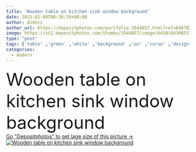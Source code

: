 ```yaml
---
title: 'Wooden table on kitchen sink window background'
date: 2015-02-09T06:38:19+00:00
author: didecs
author_url: https://depositphotos.com/portfolio-3544857.html?ref=64678756
image: https://st2.depositphotos.com/thumbs/3544857/image/6430/64306537/api_thumb_450.jpg?forcejpeg=true
type: "post"
tags: ['table' ,'green' ,'white' ,'background' ,'on' ,'curve' ,'design' ,'shiny' ,'metal' ,'new' ,'Decor' ,'texture' ,'flower' ,'kitchen' ,'steel' ,'wooden' ,'pattern' ,'fruit' ,'industrial' ,'style' ,'modern' ,'blur' ,'architecture' ,'estate' ,'house' ,'window' ,'domestic' ,'interior' ,'home' ,'flat' ,'clean' ,'furniture' ,'room' ,'wood' ,'hole' ,'stainless' ,'bleached' ,'wash' ,'sink' ,'apartment' ,'utensils' ,'faucet' ,'tap' ,'ware' ,'bench' ,'contemporary' ,'defocused' ,'Basin' ,'minimal' ,'domestica' ]
categories: 
  - modern
---
```

<div aling="center">
            <font size="60"> Wooden table on kitchen sink window background</font>   
</div>
<div>
    <a href='https://depositphotos.com/64306537/stock-photo-wooden-table-on-kitchen-sink.html?ref=64678756' target=_blank > Go "Depositphotos" to get lage size of this picture ->
        <img href='https://depositphotos.com/64306537/stock-photo-wooden-table-on-kitchen-sink.html?ref=64678756' src='https://st2.depositphotos.com/3544857/6430/i/950/depositphotos_64306537-stock-photo-wooden-table-on-kitchen-sink.jpg?forcejpeg=true' alt='Wooden table on kitchen sink window background' >
    </a>
</div>
